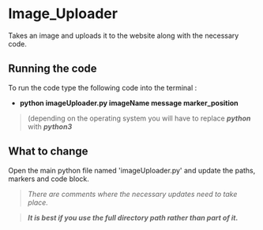 # Image_Uploader
Takes an image and uploads it to the website along with the necessary code.

  
## Running the code
To run the code type the following code into the terminal :
* **python imageUploader.py imageName message marker_position** 
> (depending on the operating system you will have to replace ***python*** with ***python3***

## What to change
Open the main python file named 'imageUploader.py' and update the paths, markers and code block.
> *There are comments where the necessary updates need to take place.*

> ***It is best if you use the full directory path rather than part of it.***
